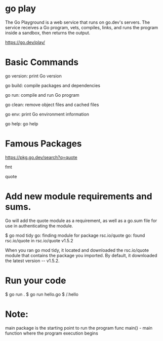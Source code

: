 # go play

The Go Playground is a web service that runs on go.dev's servers. The service receives a Go program, vets, compiles, links, and runs the program inside a sandbox, then returns the output.


https://go.dev/play/

# Basic Commands

go version: print Go version

go build: compile packages and dependencies

go run: compile and run Go program

go clean: remove object files and cached files

go env: print Go environment information

go help: go help 

# Famous Packages

https://pkg.go.dev/search?q=quote

fmt

quote

# Add new module requirements and sums.

Go will add the quote module as a requirement, as well as a go.sum file for use in authenticating the module.

$ go mod tidy
go: finding module for package rsc.io/quote
go: found rsc.io/quote in rsc.io/quote v1.5.2

When you ran go mod tidy, it located and downloaded the rsc.io/quote module that contains the package you imported. By default, it downloaded the latest version -- v1.5.2.

# Run your code

$ go run .
$ go run hello.go
$ /.hello

# Note:

main package is the starting point to run the program
func main() - main function where the program execution begins

